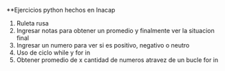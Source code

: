 **Ejercicios python hechos en Inacap
1) Ruleta rusa
2) Ingresar notas para obtener un promedio y finalmente ver la situacion final
3) Ingresar un numero para ver si es positivo, negativo o neutro
4) Uso de ciclo while y for in
5) Obtener promedio de x cantidad de numeros atravez de un bucle for in
